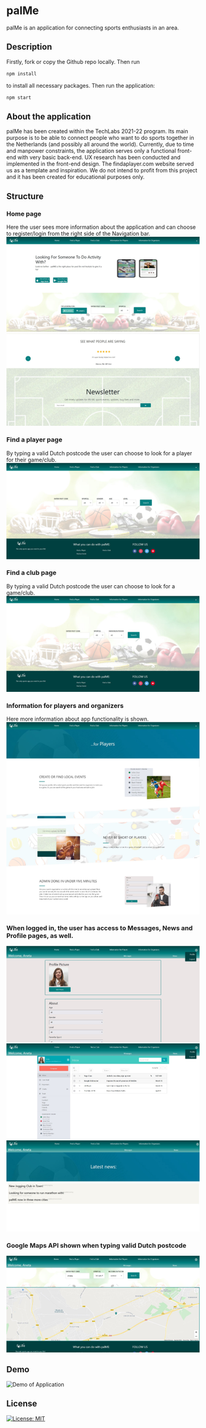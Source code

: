 # palMe
palMe is an application for connecting sports enthusiasts in an area.

## Description
Firstly, fork or copy the Github repo locally. Then run
```bash
npm install
```
to install all necessary packages.
Then run the application:
```bash
npm start
```

## About the application
palMe has been created within the TechLabs 2021-22 program. Its main purpose is to be able to connect people who want to do sports together in the Netherlands (and possibly all around the world). 
Currently, due to time and manpower constraints, the application serves only a functional front-end with very basic back-end. UX research has been conducted and implemented in the front-end design.
The findaplayer.com website served us as a template and inspiration.
We do not intend to profit from this project and it has been created for educational purposes only.

## Structure

### Home page
Here the user sees more information about the application and can choose to register/login from the right side of the Navigation bar.
![Home Page One](/pal-me/src/images/Home_page_22feb.JPG)
![Home Page Two](/pal-me/src/images/Home_page_1_22feb.JPG)

### Find a player page
By typing a valid Dutch postcode the user can choose to look for a player for their game/club.
![Find A Player Page](/pal-me/src/images/Find_a_player_22Feb.JPG)

### Find a club page
By typing a valid Dutch postcode the user can choose to look for a game/club.
![Find A Player Page](/pal-me/src/images/Find_a_club_22Feb.JPG)

### Information for players and organizers
Here more information about app functionality is shown.
![For Players Page](/pal-me/src/images/For_players_22feb.JPG)
![For Organizers Page](/pal-me/src/images/For_organizers_22feb.JPG)

### When logged in, the user has access to Messages, News and Profile pages, as well.
![Profile Page](/pal-me/src/images/Profile.JPG)
![Messages Page](/pal-me/src/images/Messages_22fbe.JPG)
![News Page](/pal-me/src/images/News.JPG)

### Google Maps API shown when typing valid Dutch postcode
![Map shown](/pal-me/src/images/Map_page_22feb.JPG)

## Demo
![Demo of Application](/pal-me/src/images/palMe-Demo.gif)




## License
[![License: MIT](https://img.shields.io/badge/License-MIT-yellow.svg)](https://opensource.org/licenses/MIT)